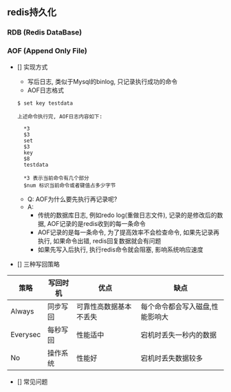 ## redis持久化

### RDB (Redis DataBase)

### AOF (Append Only File)

- [] 实现方式

  - 写后日志, 类似于Mysql的binlog, 只记录执行成功的命令
  - AOF日志格式
  
  ```bash
  $ set key testdata
  ```

  ```text
  上述命令执行完, AOF日志内容如下:

    *3
    $3
    set
    $3
    key
    $8
    testdata

    *3 表示当前命令有几个部分
    $num 标识当前命令或者键值占多少字节
  ```
  
  - Q: AOF为什么要先执行再记录呢?
  - A:  
    - 传统的数据库日志, 例如redo log(重做日志文件), 记录的是修改后的数据, AOF记录的是redis收到的每一条命令
    - AOF记录的是每一条命令, 为了提高效率不会检查命令, 如果先记录再执行, 如果命令出错, redis回复数据就会有问题
    - 如果先写入后执行, 执行redis命令就会阻塞, 影响系统响应速度

- [] 三种写回策略

| 策略     | 写回时机 | 优点                   | 缺点                            |
| -------- | -------- | ---------------------- | ------------------------------- |
| Always   | 同步写回 | 可靠性高数据基本不丢失 | 每个命令都会写入磁盘,性能影响大 |
| Everysec | 每秒写回 | 性能适中               | 宕机时丢失一秒内的数据          |
| No       | 操作系统 | 性能好                 | 宕机时丢失数据较多              |
    
- [] 常见问题